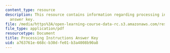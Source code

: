 ```yaml
---
content_type: resource
description: This resource contains information regarding processing instructions
  answer key.
file: /media/https%3A/open-learning-course-data-rc.s3.amazonaws.com/res-2-006-girls-who-build-cameras-summer-2016/a763761e668cb30dfe01b3a4008b90a8_MITRES_2_006SUM16_Answers.pdf
file_type: application/pdf
resourcetype: Document
title: Processing Instructions Answer Key
uid: a763761e-668c-b30d-fe01-b3a4008b90a8
---
```

